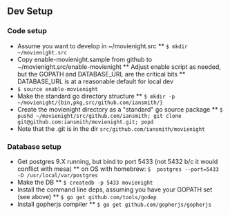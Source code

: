 Dev Setup
---------


### Code setup
* Assume you want to develop in ~/movienight.src
** `$ mkdir ~/movienight.src`
* Copy enable-movienight.sample from github to ~/movienight.src/enable-movienight
** Adjust enable script as needed, but the GOPATH and DATABASE_URL are the critical bits
** DATABASE_URL is at a reasonable default for local dev
* `$ source enable-movienight`
* Make the standard go directory structure
** `$ mkdir -p ~/movienight/{bin,pkg,src/github.com/iansmith/}`
* Create the movienight directory as a "standard" go source package
** `$ pushd ~/movienight/src/github.com/iansmith; git clone git@github.com:iansmith/movienight.git; popd`
* Note that the .git is in the dir `src/github.com/iansmith/movienight`

### Database setup
* Get postgres 9.X running, but bind to port 5433 (not 5432 b/c it would conflict with mesa)
** on OS with homebrew: `$  postgres --port=5433 -D /usr/local/var/postgres` 
* Make the DB
** `$ createdb -p 5433 movienight`
* Install the command line deps, assuming you have your GOPATH set (see above)
** `$ go get github.com/tools/godep`
* Install gopherjs compiler
** `$ go get github.com/gopherjs/gopherjs`
